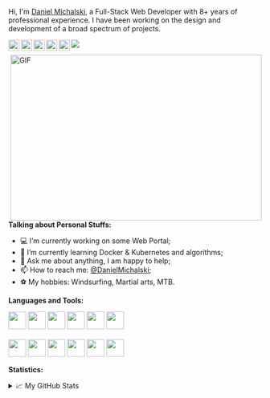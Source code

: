 Hi, I'm [Daniel Michalski](https://www.linkedin.com/in/michalskidaniel/), a Full-Stack Web Developer with 8+ years of professional experience. I have been working on the design and development of a broad spectrum of projects.

<a href="https://www.linkedin.com/in/michalskidaniel/">
  <img align="left" alt="LinkdeIn" width="22px" src="https://cdn.jsdelivr.net/npm/simple-icons@v3/icons/linkedin.svg" />
</a>
<a href="https://twitter.com/d__michalski">
  <img align="left" alt="Twitter" width="22px" src="https://cdn.jsdelivr.net/npm/simple-icons@v3/icons/twitter.svg" />
</a>
<a href="https://stackoverflow.com/u/3041542">
  <img align="left" alt="StackOverflow" width="22px" src="https://cdn.jsdelivr.net/npm/simple-icons@v3/icons/stackoverflow.svg" />
</a>
<a href="https://www.facebook.com/daniel.michalski.142/">
  <img align="left" alt="Facebook" width="22px" src="https://cdn.jsdelivr.net/npm/simple-icons@v3/icons/facebook.svg" />
</a>
<a href="https://www.instagram.com/daniel_mski/">
  <img align="left" alt="Instagram" width="22px" src="https://cdn.jsdelivr.net/npm/simple-icons@v3/icons/instagram.svg" />
</a>

![](https://visitor-badge.glitch.me/badge?page_id=danielmichalski)

<img align="right" alt="GIF" src="https://github.com/DanielMichalski/DanielMichalski/blob/master/images/other/coding.gif?raw=true" width="500" height="330" />

**Talking about Personal Stuffs:**
- 💻 I’m currently working on some Web Portal;
- 🌱 I’m currently learning Docker & Kubernetes and algorithms; 
- 💬 Ask me about anything, I am happy to help;
- 📫 How to reach me: [@DanielMichalski](https://www.linkedin.com/in/michalskidaniel/);
- ⚽ My hobbies: Windsurfing, Martial arts, MTB.

**Languages and Tools:** 
<p>
  <code><img width="35" height="35" src="https://raw.githubusercontent.com/DanielMichalski/DanielMichalski/master/images/technologies/java.jpg"></code>
  <code><img width="35" height="35" src="https://raw.githubusercontent.com/DanielMichalski/DanielMichalski/master/images/technologies/kotlin.jpg"></code> 
  <code><img width="35" height="35" src="https://raw.githubusercontent.com/DanielMichalski/DanielMichalski/master/images/technologies/spring.jpg"></code>
  <code><img width="35" height="35" src="https://raw.githubusercontent.com/DanielMichalski/DanielMichalski/master/images/technologies/hibernate.jpg"></code>
  <code><img width="35" height="35" src="https://raw.githubusercontent.com/DanielMichalski/DanielMichalski/master/images/technologies/docker.jpg"></code>
  <code><img width="35" height="35" src="https://raw.githubusercontent.com/DanielMichalski/DanielMichalski/master/images/technologies/kubernetes.jpg"></code>
  <br /><br />
  <code><img width="35" height="35" src="https://raw.githubusercontent.com/DanielMichalski/DanielMichalski/master/images/technologies/html.jpg"></code>
  <code><img width="35" height="35" src="https://raw.githubusercontent.com/DanielMichalski/DanielMichalski/master/images/technologies/css.jpg"></code>
  <code><img width="35" height="35" src="https://raw.githubusercontent.com/DanielMichalski/DanielMichalski/master/images/technologies/javascript.jpg"></code>
  <code><img width="35" height="35" src="https://raw.githubusercontent.com/DanielMichalski/DanielMichalski/master/images/technologies/angular.jpg"></code>
  <code><img width="35" height="35" src="https://raw.githubusercontent.com/DanielMichalski/DanielMichalski/master/images/technologies/angular_material.jpg"></code>
  <code><img width="35" height="35" src="https://raw.githubusercontent.com/DanielMichalski/DanielMichalski/master/images/technologies/ionic.jpg"></code>
</p>

**Statistics:**  
<details>
  <summary>📈 My GitHub Stats</summary>
  <br />
  <img align="left" alt="DanielMichalski" src="https://github-readme-stats.vercel.app/api/top-langs/?username=danielmichalski&theme=gotham" />
  <img align="left" alt="DanielMichalski" src="https://github-readme-stats.vercel.app/api?username=danielmichalski&show_icons=true&theme=gotham" />
</details>
